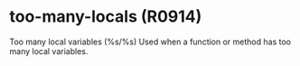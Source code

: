 # too-many-locals (R0914)

Too many local variables (%s/%s) Used when a function or method has too
many local variables.
